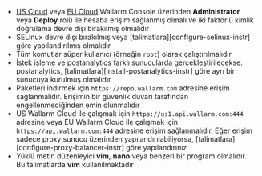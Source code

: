 * [US Cloud](https://us1.my.wallarm.com/) veya [EU Cloud](https://my.wallarm.com/) Wallarm Console üzerinden **Administrator** veya **Deploy** rolü ile hesaba erişim sağlanmış olmalı ve iki faktörlü kimlik doğrulama devre dışı bırakılmış olmalıdır
* SELinux devre dışı bırakılmış veya [talimatlara][configure-selinux-instr] göre yapılandırılmış olmalıdır
* Tüm komutlar süper kullanıcı (örneğin `root`) olarak çalıştırılmalıdır
* İstek işleme ve postanalytics farklı sunucularda gerçekleştirilecekse: postanalytics, [talimatlara][install-postanalytics-instr] göre ayrı bir sunucuya kurulmuş olmalıdır
* Paketleri indirmek için `https://repo.wallarm.com` adresine erişim sağlanmalıdır. Erişimin bir güvenlik duvarı tarafından engellenmediğinden emin olunmalıdır
* US Wallarm Cloud ile çalışmak için `https://us1.api.wallarm.com:444` adresine veya EU Wallarm Cloud ile çalışmak için `https://api.wallarm.com:444` adresine erişim sağlanmalıdır. Eğer erişim sadece proxy sunucu üzerinden yapılandırılabiliyorsa, [talimatlara][configure-proxy-balancer-instr] göre yapılandırınız
* Yüklü metin düzenleyici **vim**, **nano** veya benzeri bir program olmalıdır. Bu talimatlarda **vim** kullanılmaktadır